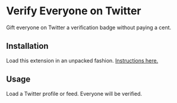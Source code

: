 # Verify Everyone on Twitter

Gift everyone on Twitter a verification badge without paying a cent.

## Installation

Load this extension in an unpacked fashion. [Instructions here.](https://developer.chrome.com/docs/extensions/mv3/getstarted/development-basics/#load-unpacked)

## Usage

Load a Twitter profile or feed. Everyone will be verified.
